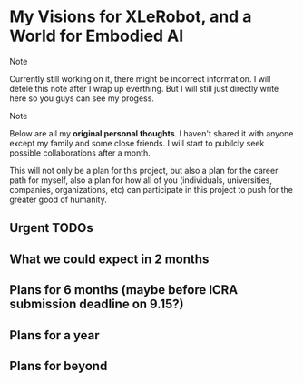 # My Visions for XLeRobot, and a World for Embodied AI

> [!NOTE] 
> Currently still working on it, there might be incorrect information. I will detele this note after I wrap up everthing. But I will still just directly write here so you guys can see my progess.

> [!NOTE] 
> Below are all my **original personal thoughts**. I haven't shared it with anyone except my family and some close friends. I will start to pubilcly seek possible collaborations after a month.

This will not only be a plan for this project, but also a plan for the career path for myself, also a plan for how all of you (individuals, universities, companies, organizations, etc) can participate in this project to push for the greater good of humanity.


## Urgent TODOs

## What we could expect in 2 months

## Plans for 6 months (maybe before ICRA submission deadline on 9.15?)

## Plans for a year

## Plans for beyond
